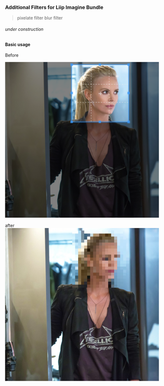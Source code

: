 ### Additional Filters for Liip Imagine Bundle
> pixelate filter
> blur filter


###### under construction

#### Basic usage
Before

![before](screenshots/sc1.png "Before")

after
![after](screenshots/sc2.png "After")
